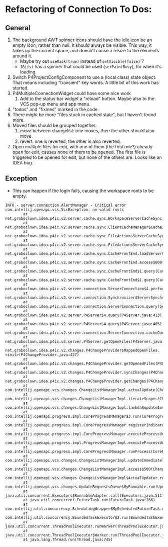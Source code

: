 # Refactoring of Connection To Dos:


## General

1. The background AWT spinner icons should have the idle icon be an empty icon, rather than null.
    It should always be visible.  This way, it takes up the correct space, and doesn't cause
    a resize to the elements around it.
    * Maybe try out `useMask(true)` instead of `setVisible(false)` ?
    * `JBList` has a spinner that could be used (`setPaintBusy`), for when it's loading.
1. Switch P4ProjectConfigComponent to use a (local class) state object.  That means including "transient"
    key words.  A little bit of this work has started.
1. P4MultipleConnectionWidget could have some nice work
    1. Add to the status bar widget a "reload" button.  Maybe also to the VCS pop-up menu and app menu.
1. "todos" and "fixmes" marked in the code.
1. There might be more "files stuck in cached state", but I haven't found more.
1. Moved files should be grouped together:
    1. move between changelist: one moves, then the other should also move.
    1. revert: one is reverted, the other is also reverted.
1. Open multiple files for edit, with one of them (the first one?) already
   open for edit, causes none of them to be opened.
   The first file is triggered to be opened for edit, but none of the
   others are.  Looks like an IDEA bug.


## Exception

- This can happen if the login fails, causing the workspace roots to be empty.

```
INFO - server.connection.AlertManager - Critical error
com.intellij.openapi.vcs.VcsException: no valid roots
        at net.groboclown.idea.p4ic.v2.server.cache.sync.WorkspaceServerCacheSync.getClientRoots(WorkspaceServerCacheSync.java:240)
        at net.groboclown.idea.p4ic.v2.server.cache.sync.ClientCacheManager$CacheImpl.getClientRoots(ClientCacheManager.java:355)
        at net.groboclown.idea.p4ic.v2.server.cache.sync.FileActionsServerCacheSync.getClientRootSpecs(FileActionsServerCacheSync.java:763)
        at net.groboclown.idea.p4ic.v2.server.cache.sync.FileActionsServerCacheSync.innerLoadServerCache(FileActionsServerCacheSync.java:111)
        at net.groboclown.idea.p4ic.v2.server.cache.sync.CacheFrontEnd.loadServerCache(CacheFrontEnd.java:67)
        at net.groboclown.idea.p4ic.v2.server.cache.sync.CacheFrontEnd.access$000(CacheFrontEnd.java:34)
        at net.groboclown.idea.p4ic.v2.server.cache.sync.CacheFrontEnd$1.query(CacheFrontEnd.java:52)
        at net.groboclown.idea.p4ic.v2.server.cache.sync.CacheFrontEnd$1.query(CacheFrontEnd.java:43)
        at net.groboclown.idea.p4ic.v2.server.connection.ServerConnection$4.perform(ServerConnection.java:248)
        at net.groboclown.idea.p4ic.v2.server.connection.Synchronizer$ServerSynchronizer$ConnectionSynchronizer.runImmediateAction(Synchronizer.java:188)
        at net.groboclown.idea.p4ic.v2.server.connection.ServerConnection.query(ServerConnection.java:242)
        at net.groboclown.idea.p4ic.v2.server.P4Server$4.query(P4Server.java:413)
        at net.groboclown.idea.p4ic.v2.server.P4Server$4.query(P4Server.java:405)
        at net.groboclown.idea.p4ic.v2.server.connection.ServerConnection.cacheQuery(ServerConnection.java:354)
        at net.groboclown.idea.p4ic.v2.server.P4Server.getOpenFiles(P4Server.java:405)
        at net.groboclown.idea.p4ic.v2.changes.P4ChangeProvider$MappedOpenFiles.<init>(P4ChangeProvider.java:427)
        at net.groboclown.idea.p4ic.v2.changes.P4ChangeProvider.getOpenedFiles(P4ChangeProvider.java:282)
        at net.groboclown.idea.p4ic.v2.changes.P4ChangeProvider.syncChanges(P4ChangeProvider.java:152)
        at net.groboclown.idea.p4ic.v2.changes.P4ChangeProvider.getChanges(P4ChangeProvider.java:142)
        at com.intellij.openapi.vcs.changes.ChangeListManagerImpl.actualUpdate(ChangeListManagerImpl.java:680)
        at com.intellij.openapi.vcs.changes.ChangeListManagerImpl.iterateScopes(ChangeListManagerImpl.java:594)
        at com.intellij.openapi.vcs.changes.ChangeListManagerImpl.lambda$updateImmediately$6(ChangeListManagerImpl.java:487)
        at com.intellij.openapi.progress.impl.CoreProgressManager$3.run(CoreProgressManager.java:181)
        at com.intellij.openapi.progress.impl.CoreProgressManager.registerIndicatorAndRun(CoreProgressManager.java:587)
        at com.intellij.openapi.progress.impl.CoreProgressManager.executeProcessUnderProgress(CoreProgressManager.java:532)
        at com.intellij.openapi.progress.impl.ProgressManagerImpl.executeProcessUnderProgress(ProgressManagerImpl.java:66)
        at com.intellij.openapi.progress.impl.CoreProgressManager.runProcess(CoreProgressManager.java:166)
        at com.intellij.openapi.vcs.changes.ChangeListManagerImpl.updateImmediately(ChangeListManagerImpl.java:487)
        at com.intellij.openapi.vcs.changes.ChangeListManagerImpl.access$500(ChangeListManagerImpl.java:68)
        at com.intellij.openapi.vcs.changes.ChangeListManagerImpl$ActualUpdater.run(ChangeListManagerImpl.java:397)
        at com.intellij.openapi.vcs.changes.UpdateRequestsQueue$MyRunnable.run(UpdateRequestsQueue.java:269)
        at java.util.concurrent.Executors$RunnableAdapter.call(Executors.java:511)
        at java.util.concurrent.FutureTask.run(FutureTask.java:266)
        at com.intellij.util.concurrency.SchedulingWrapper$MyScheduledFutureTask.run(SchedulingWrapper.java:237)
        at com.intellij.util.concurrency.BoundedTaskExecutor$2.run(BoundedTaskExecutor.java:212)
        at java.util.concurrent.ThreadPoolExecutor.runWorker(ThreadPoolExecutor.java:1142)
        at java.util.concurrent.ThreadPoolExecutor$Worker.run(ThreadPoolExecutor.java:617)
        at java.lang.Thread.run(Thread.java:745)
```

